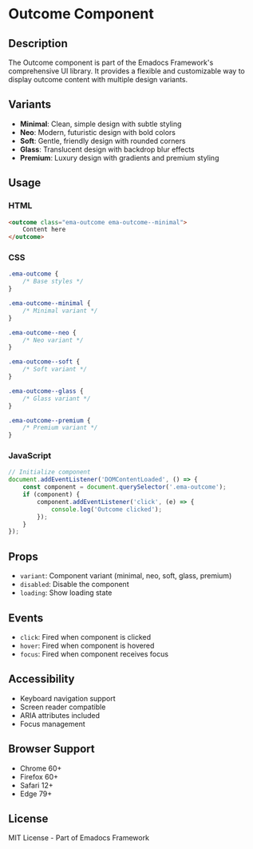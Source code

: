 # Outcome Component

## Description
The Outcome component is part of the Emadocs Framework's comprehensive UI library. It provides a flexible and customizable way to display outcome content with multiple design variants.

## Variants
- **Minimal**: Clean, simple design with subtle styling
- **Neo**: Modern, futuristic design with bold colors
- **Soft**: Gentle, friendly design with rounded corners
- **Glass**: Translucent design with backdrop blur effects
- **Premium**: Luxury design with gradients and premium styling

## Usage

### HTML
```html
<outcome class="ema-outcome ema-outcome--minimal">
    Content here
</outcome>
```

### CSS
```css
.ema-outcome {
    /* Base styles */
}

.ema-outcome--minimal {
    /* Minimal variant */
}

.ema-outcome--neo {
    /* Neo variant */
}

.ema-outcome--soft {
    /* Soft variant */
}

.ema-outcome--glass {
    /* Glass variant */
}

.ema-outcome--premium {
    /* Premium variant */
}
```

### JavaScript
```javascript
// Initialize component
document.addEventListener('DOMContentLoaded', () => {
    const component = document.querySelector('.ema-outcome');
    if (component) {
        component.addEventListener('click', (e) => {
            console.log('Outcome clicked');
        });
    }
});
```

## Props
- `variant`: Component variant (minimal, neo, soft, glass, premium)
- `disabled`: Disable the component
- `loading`: Show loading state

## Events
- `click`: Fired when component is clicked
- `hover`: Fired when component is hovered
- `focus`: Fired when component receives focus

## Accessibility
- Keyboard navigation support
- Screen reader compatible
- ARIA attributes included
- Focus management

## Browser Support
- Chrome 60+
- Firefox 60+
- Safari 12+
- Edge 79+

## License
MIT License - Part of Emadocs Framework
